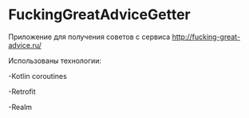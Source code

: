 # FuckingGreatAdviceGetter

Приложение для получения советов с сервиса http://fucking-great-advice.ru/

Использованы технологии:

-Kotlin coroutines

-Retrofit

-Realm
